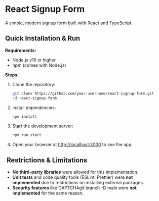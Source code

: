 # React Signup Form

A simple, modern signup form built with React and TypeScript.

## Quick Installation & Run

**Requirements:**
- Node.js v16 or higher
- npm (comes with Node.js)

**Steps:**
1. Clone the repository:
   ```bash
   git clone https://github.com/your-username/react-signup-form.git
   cd react-signup-form
   ```
2. Install dependencies:
   ```bash
   npm install
   ```
3. Start the development server:
   ```bash
   npm run start
   ```
4. Open your browser at [http://localhost:3000](http://localhost:3000) to see the app.

## ️ Restrictions & Limitations
- **No third-party libraries** were allowed for this implementation.
- **Unit tests** and code quality tools (ESLint, Prettier) were **not implemented** due to restrictions on installing external packages.
- **Security features** like CAPTCHAgit branch -D main  were **not implemented** for the same reason.